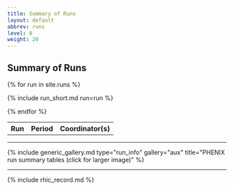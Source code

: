 ```yaml
---
title: Summary of Runs
layout: default
abbrev: runs
level: 0
weight: 20
---
```


## Summary of Runs


<table width="100%">

<tr>
<th>Run</th><th>Period</th><th>Coordinator(s)</th>
</tr>

{% for run in site.runs %}

{% include run_short.md run=run %}

{% endfor %}

</table>
<hr/>
{% include generic_gallery.md type="run_info" gallery="aux" title="PHENIX run summary tables (click for larger image)" %}
<hr/>

{% include rhic_record.md %}